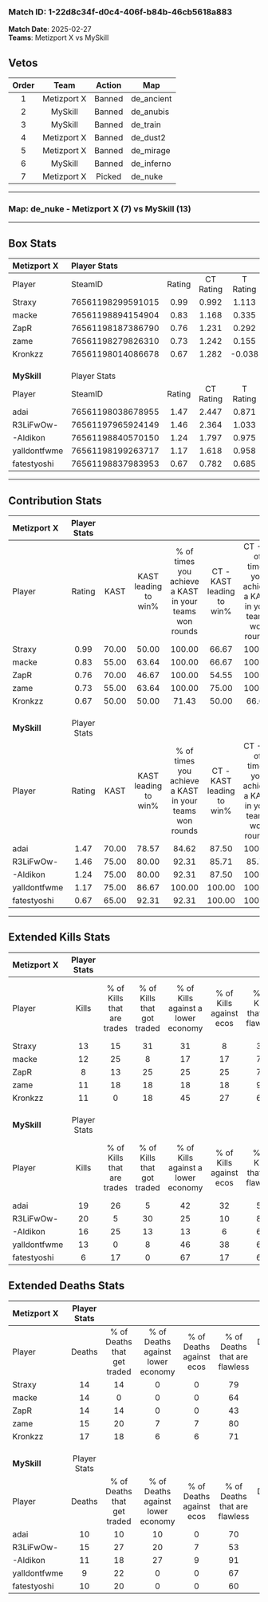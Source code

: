 ### Match ID: 1-22d8c34f-d0c4-406f-b84b-46cb5618a883  
**Match Date**: 2025-02-27  
**Teams**: Metizport X vs MySkill  

## Vetos  

| Order | Team | Action | Map |
| :---: | :--: | :----: | --- |
| 1 | Metizport X | Banned | de_ancient |
| 2 | MySkill | Banned | de_anubis |
| 3 | MySkill | Banned | de_train |
| 4 | Metizport X | Banned | de_dust2 |
| 5 | Metizport X | Banned | de_mirage |
| 6 | MySkill | Banned | de_inferno |
| 7 | Metizport X | Picked | de_nuke |

---  

### **Map**: de_nuke - Metizport X (7) vs MySkill (13)  
---  

## Box Stats  

| **Metizport X** | Player Stats      |        |           |          |       |       |       |         |        |      |     |
| :- | :- | :-: | :-: | :-: | :-: | :-: | :-: | :-: | :-: | :-: | :-: |
| Player          | SteamID           | Rating | CT Rating | T Rating | KAST  |  ADR  | Kills | Assists | Deaths | K/D  | HS% |
| Straxy          | 76561198299591015 |  0.99  |   0.992   |  1.113   | 70.00 | 65.7  |  13   |    3    |   14   | 0.93 | 53  |
| macke           | 76561198894154904 |  0.83  |   1.168   |  0.335   | 55.00 | 68.6  |  12   |    1    |   14   | 0.86 | 58  |
| ZapR            | 76561198187386790 |  0.76  |   1.231   |  0.292   | 70.00 | 59.9  |   8   |    5    |   14   | 0.57 | 62  |
| zame            | 76561198279826310 |  0.73  |   1.242   |  0.155   | 55.00 | 57.3  |  11   |    1    |   15   | 0.73 | 18  |
| Kronkzz         | 76561198014086678 |  0.67  |   1.282   |  -0.038  | 50.00 | 65.9  |  11   |    2    |   17   | 0.65 | 54  |
|                 |                   |        |           |          |       |       |       |         |        |      |     |
|                 |                   |        |           |          |       |       |       |         |        |      |     |
|                 |                   |        |           |          |       |       |       |         |        |      |     |
| **MySkill**     | Player Stats      |        |           |          |       |       |       |         |        |      |     |
| Player          | SteamID           | Rating | CT Rating | T Rating | KAST  |  ADR  | Kills | Assists | Deaths | K/D  | HS% |
| adai            | 76561198038678955 |  1.47  |   2.447   |  0.871   | 70.00 | 93.2  |  19   |    8    |   10   | 1.90 | 73  |
| R3LiFwOw-       | 76561197965924149 |  1.46  |   2.364   |  1.033   | 75.00 | 112.5 |  20   |    5    |   15   | 1.33 | 55  |
| -Aldikon        | 76561198840570150 |  1.24  |   1.797   |  0.975   | 75.00 | 69.4  |  16   |    3    |   11   | 1.45 | 50  |
| yalldontfwme    | 76561198199263717 |  1.17  |   1.618   |  0.958   | 75.00 | 71.0  |  13   |    2    |   9    | 1.44 | 46  |
| fatestyoshi     | 76561198837983953 |  0.67  |   0.782   |  0.685   | 65.00 | 41.2  |   6   |    2    |   10   | 0.60 | 83  |
---  

## Contribution Stats  

| **Metizport X** | Player Stats |       |                      |                                                        |                           |                                                             |                          |                                                            |
| :- | :-: | :-: | :-: | :-: | :-: | :-: | :-: | :-: |
| Player          |    Rating    | KAST  | KAST leading to win% | % of times you achieve a KAST in your teams won rounds | CT - KAST leading to win% | CT - % of times you achieve a KAST in your teams won rounds | T - KAST leading to win% | T - % of times you achieve a KAST in your teams won rounds |
| Straxy          |     0.99     | 70.00 |        50.00         |                         100.00                         |           66.67           |                           100.00                            |          20.00           |                           100.00                           |
| macke           |     0.83     | 55.00 |        63.64         |                         100.00                         |           66.67           |                           100.00                            |          50.00           |                           100.00                           |
| ZapR            |     0.76     | 70.00 |        46.67         |                         100.00                         |           54.55           |                           100.00                            |          25.00           |                           100.00                           |
| zame            |     0.73     | 55.00 |        63.64         |                         100.00                         |           75.00           |                           100.00                            |          33.33           |                           100.00                           |
| Kronkzz         |     0.67     | 50.00 |        50.00         |                         71.43                          |           50.00           |                            66.67                            |          50.00           |                           100.00                           |
|                 |              |       |                      |                                                        |                           |                                                             |                          |                                                            |
|                 |              |       |                      |                                                        |                           |                                                             |                          |                                                            |
|                 |              |       |                      |                                                        |                           |                                                             |                          |                                                            |
| **MySkill**     | Player Stats |       |                      |                                                        |                           |                                                             |                          |                                                            |
| Player          |    Rating    | KAST  | KAST leading to win% | % of times you achieve a KAST in your teams won rounds | CT - KAST leading to win% | CT - % of times you achieve a KAST in your teams won rounds | T - KAST leading to win% | T - % of times you achieve a KAST in your teams won rounds |
| adai            |     1.47     | 70.00 |        78.57         |                         84.62                          |           87.50           |                           100.00                            |          66.67           |                           66.67                            |
| R3LiFwOw-       |     1.46     | 75.00 |        80.00         |                         92.31                          |           85.71           |                            85.71                            |          75.00           |                           100.00                           |
| -Aldikon        |     1.24     | 75.00 |        80.00         |                         92.31                          |           87.50           |                           100.00                            |          71.43           |                           83.33                            |
| yalldontfwme    |     1.17     | 75.00 |        86.67         |                         100.00                         |          100.00           |                           100.00                            |          75.00           |                           100.00                           |
| fatestyoshi     |     0.67     | 65.00 |        92.31         |                         92.31                          |          100.00           |                           100.00                            |          83.33           |                           83.33                            |
---  

## Extended Kills Stats  

| **Metizport X** | Player Stats |                            |                            |                                    |                         |                              |                                 |                                       |                    |           |
| :- | :-: | :-: | :-: | :-: | :-: | :-: | :-: | :-: | :-: | :-: |
| Player          |    Kills     | % of Kills that are trades | % of Kills that got traded | % of Kills against a lower economy | % of Kills against ecos | % of Kills that are flawless | % of Kills that are close duels | % of Kills that are assisted by flash | Pistol Round Kills | AWP Kills |
| Straxy          |      13      |             15             |             31             |                 31                 |            8            |              38              |                0                |                   0                   |         0          |     2     |
| macke           |      12      |             25             |             8              |                 17                 |           17            |              75              |                0                |                   0                   |         0          |     1     |
| ZapR            |      8       |             13             |             25             |                 25                 |           25            |              75              |               13                |                   0                   |         0          |     1     |
| zame            |      11      |             18             |             18             |                 18                 |           18            |              91              |                0                |                   0                   |         8          |     0     |
| Kronkzz         |      11      |             0              |             18             |                 45                 |           27            |              64              |                0                |                   0                   |         0          |     2     |
|                 |              |                            |                            |                                    |                         |                              |                                 |                                       |                    |           |
|                 |              |                            |                            |                                    |                         |                              |                                 |                                       |                    |           |
|                 |              |                            |                            |                                    |                         |                              |                                 |                                       |                    |           |
| **MySkill**     | Player Stats |                            |                            |                                    |                         |                              |                                 |                                       |                    |           |
| Player          |    Kills     | % of Kills that are trades | % of Kills that got traded | % of Kills against a lower economy | % of Kills against ecos | % of Kills that are flawless | % of Kills that are close duels | % of Kills that are assisted by flash | Pistol Round Kills | AWP Kills |
| adai            |      19      |             26             |             5              |                 42                 |           32            |              58              |               11                |                   5                   |         0          |     1     |
| R3LiFwOw-       |      20      |             5              |             30             |                 25                 |           10            |              80              |                0                |                   5                   |         2          |     2     |
| -Aldikon        |      16      |             25             |             13             |                 13                 |            6            |              63              |                6                |                   0                   |         5          |     5     |
| yalldontfwme    |      13      |             0              |             8              |                 46                 |           38            |              69              |                8                |                   0                   |         0          |     2     |
| fatestyoshi     |      6       |             17             |             0              |                 67                 |           17            |              67              |               33                |                   0                   |         0          |     0     |
## Extended Deaths Stats  

| **Metizport X** | Player Stats |                             |                                   |                          |                               |                            |                           |               |
| :- | :-: | :-: | :-: | :-: | :-: | :-: | :-: | :-: |
| Player          |    Deaths    | % of Deaths that get traded | % of Deaths against lower economy | % of Deaths against ecos | % of Deaths that are flawless | % of Deaths that are close | % of Deaths while blinded | Deaths to AWP |
| Straxy          |      14      |             14              |                 0                 |            0             |              79               |             0              |             0             |       2       |
| macke           |      14      |              0              |                 0                 |            0             |              64               |             21             |             0             |       2       |
| ZapR            |      14      |             14              |                 0                 |            0             |              43               |             14             |             0             |       1       |
| zame            |      15      |             20              |                 7                 |            7             |              80               |             7              |             0             |       0       |
| Kronkzz         |      17      |             18              |                 6                 |            6             |              71               |             0              |            12             |       2       |
|                 |              |                             |                                   |                          |                               |                            |                           |               |
|                 |              |                             |                                   |                          |                               |                            |                           |               |
|                 |              |                             |                                   |                          |                               |                            |                           |               |
| **MySkill**     | Player Stats |                             |                                   |                          |                               |                            |                           |               |
| Player          |    Deaths    | % of Deaths that get traded | % of Deaths against lower economy | % of Deaths against ecos | % of Deaths that are flawless | % of Deaths that are close | % of Deaths while blinded | Deaths to AWP |
| adai            |      10      |             10              |                10                 |            0             |              70               |             0              |             0             |       2       |
| R3LiFwOw-       |      15      |             27              |                20                 |            7             |              53               |             0              |             0             |       1       |
| -Aldikon        |      11      |             18              |                27                 |            9             |              91               |             9              |             0             |       1       |
| yalldontfwme    |      9       |             22              |                 0                 |            0             |              67               |             0              |             0             |       1       |
| fatestyoshi     |      10      |             20              |                 0                 |            0             |              60               |             0              |             0             |       3       |

